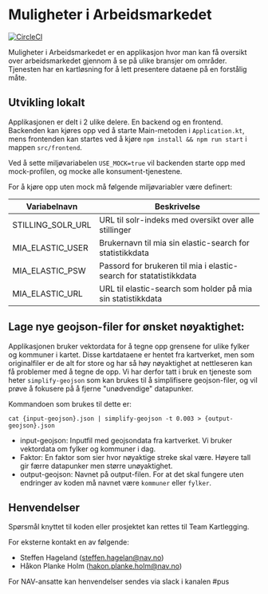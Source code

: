 # Muligheter i Arbeidsmarkedet

[![CircleCI](https://circleci.com/gh/navikt/mia.svg?style=svg&circle-token=fe6511cd8cf35cb7b80f43a56da59afbc08c44ae)](https://circleci.com/gh/navikt/mia)

Muligheter i Arbeidsmarkedet er en applikasjon hvor man kan få oversikt over arbeidsmarkedet
gjennom å se på ulike bransjer om områder. Tjenesten har en kartløsning for å lett presentere
dataene på en forstålig måte.

## Utvikling lokalt

Applikasjonen er delt i 2 ulike delere. En backend og en frontend. Backenden kan kjøres opp ved å starte
Main-metoden i `Application.kt`, mens frontenden kan startes ved å kjøre `npm install && npm run start` i mappen `src/frontend`.

Ved å sette miljøvariabelen `USE_MOCK=true` vil backenden starte opp med mock-profilen, og mocke alle
konsument-tjenestene.

For å kjøre opp uten mock må følgende miljøvariabler være definert:

| Variabelnavn            | Beskrivelse                                                              |
| ----------------------- | ------------------------------------------------------------------------ |
| STILLING_SOLR_URL       | URL til solr-indeks med oversikt over alle stillinger                    |
| MIA_ELASTIC_USER        | Brukernavn til mia sin elastic-search for statistikkdata                 |
| MIA_ELASTIC_PSW         | Passord for brukeren til mia i elastic-search for statatistikkdata       |
| MIA_ELASTIC_URL         | URL til elastic-search som holder på mia sin statistikkdata              |

## Lage nye geojson-filer for ønsket nøyaktighet:

Applikasjonen bruker vektordata for å tegne opp grensene for ulike fylker og kommuner i kartet. Disse kartdataene er hentet
fra kartverket, men som originalfiler er de alt for store og har så høy nøyaktighet at nettleseren kan få problemer med å
tegne de opp. Vi har derfor tatt i bruk en tjeneste som heter `simplify-geojson` som kan brukes til å simplifisere
geojson-filer, og vil prøve å fokusere på å fjerne "unødvendige" datapunker.

Kommandoen som brukes til dette er:

```
cat {input-geojson}.json | simplify-geojson -t 0.003 > {output-geojson}.json
```

* input-geojson: Inputfil med geojsondata fra kartverket. Vi bruker vektordata om fylker og kommuner i dag.
* Faktor: En faktor som sier hvor nøyaktige streke skal være. Høyere tall gir færre datapunker men større unøyaktighet.
* output-geojson: Navnet på output-filen. For at det skal fungere uten endringer av koden må navnet være `kommuner` eller `fylker`.


## Henvendelser

Spørsmål knyttet til koden eller prosjektet kan rettes til Team Kartlegging.

For eksterne kontakt en av følgende:

* Steffen Hageland (steffen.hagelan@nav.no)
* Håkon Planke Holm (hakon.planke.holm@nav.no)

For NAV-ansatte kan henvendelser sendes via slack i kanalen #pus